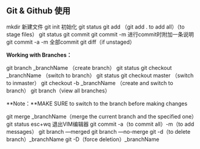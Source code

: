 

## Git & Github 使用

mkdir 新建文件
git init 初始化
git status
git add （git add . to add all）（to stage files）
git status
git commit
git commit -m 进行commit时附加一条说明
git commit -a -m 全部commit
git diff（if unstaged）

**Working with Branches：**

git branch _branchName （create branch）
git status
git checkout _branchName （switch to branch）
git status
git checkout master （switch to  inmaster）
git checkout -b _branchName （create and switch to branch）
git branch（view all branches）

**Note：**MAKE SURE to switch to the branch before making changes

git merge _branchName（merge the current branch and the specified one）
git status
esc+wq 退出VIM编辑器
git commit -a（to commit all）-m（to add messages）
git branch —merged
git branch —no-merge
git -d（to delete branch）_branchName
git -D（force deletion）_branchName